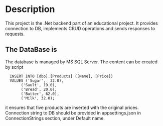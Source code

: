 # Description
This project is the .Net backend part of an educational  project. It provides connection to DB, implements CRUD operations and sends responses to requests. 

## The DataBase is
The database is managed by MS SQL Server.
The content can be created by script
```
  INSERT INTO [dbo].[Products] ([Name], [Price])
  VALUES ('Sugar',  32.0),
       ('Sault', 19.0),
       ('Bread', 20.0),
       ('Butter', 62.0),
       ('Milk', 32.0);
```
it ensures that five products are inserted with the original prices.
Connection string to DB should be provided in appsettings.json in ConnectionStrings section, under Default name.

